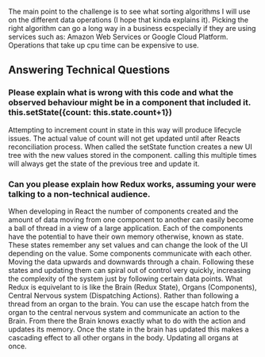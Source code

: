 The main point to the challenge is to see what sorting algorithms I will use on the different data operations (I hope 
that kinda explains it). Picking the right algorithm can go a long way in a business ecspecially if they are using 
services such as: Amazon Web Services or Google Cloud Platform. Operations that take up cpu time can be expensive to 
use.

## Answering Technical Questions

### Please explain what is wrong with this code and what the observed behaviour might be in a component that included it. this.setState({count: this.state.count+1})
Attempting to increment count in state in this way will produce lifecycle issues. The actual value of count will not get
updated until after Reacts reconciliation process. When called the setState function creates a new UI tree with the new 
values stored in the component. calling this multiple times will always get the state of the previous tree and update it.

### Can you please explain how Redux works, assuming your were talking to a non-technical audience.
When developing in React the number of components created and the amount of data moving from one component to another 
can easily become a ball of thread in a view of a large application.
Each of the components have the potential to have their own memory otherwise, known as state. These states remember any 
set values and can change the look of the UI depending on the value. Some components communicate with each other. Moving
the data upwards and downwards through a chain. Following these states and updating them can spiral out of control very
quickly, increasing the complexity of the system just by following certain data points. What Redux is equivelant to is
like the Brain (Redux State), Organs (Components), Central Nervous system (Dispatching Actions). Rather than following
a thread from an organ to the brain. You can use the escape hatch from the organ to the central nervous system and 
communicate an action to the Brain. From there the Brain knows exactly what to do with the action and updates its memory.
Once the state in the brain has updated this makes a cascading effect to all other organs in the body. Updating all 
organs at once.

